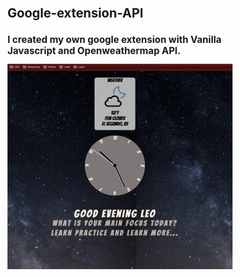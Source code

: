 # Google-extension-API

## I created my own google extension with Vanilla Javascript and Openweathermap API.

![](https://github.com/leonelRos/Google-extension-API/blob/master/img/tab.png)

